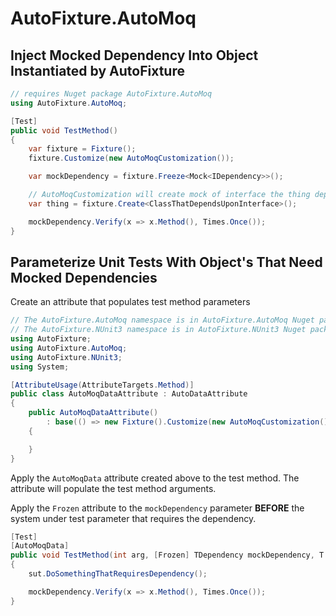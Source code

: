 # AutoFixture.AutoMoq

## Inject Mocked Dependency Into Object Instantiated by AutoFixture
```csharp
// requires Nuget package AutoFixture.AutoMoq
using AutoFixture.AutoMoq;

[Test]
public void TestMethod()
{
    var fixture = Fixture();
    fixture.Customize(new AutoMoqCustomization());

    var mockDependency = fixture.Freeze<Mock<IDependency>>();

    // AutoMoqCustomization will create mock of interface the thing depends on
    var thing = fixture.Create<ClassThatDependsUponInterface>();

    mockDependency.Verify(x => x.Method(), Times.Once());
}
```

## Parameterize Unit Tests With Object's That Need Mocked Dependencies

Create an attribute that populates test method parameters
```csharp
// The AutoFixture.AutoMoq namespace is in AutoFixture.AutoMoq Nuget package
// The AutoFixture.NUnit3 namespace is in AutoFixture.NUnit3 Nuget package
using AutoFixture;
using AutoFixture.AutoMoq;
using AutoFixture.NUnit3;
using System;

[AttributeUsage(AttributeTargets.Method)]
public class AutoMoqDataAttribute : AutoDataAttribute
{
    public AutoMoqDataAttribute()
        : base(() => new Fixture().Customize(new AutoMoqCustomization()))
    {

    }
}
```

Apply the `AutoMoqData` attribute created above to the test method.  The attribute will populate the test method arguments.

Apply the `Frozen` attribute to the `mockDependency` parameter **BEFORE** the system under test parameter that requires the dependency.

```csharp
[Test]
[AutoMoqData]
public void TestMethod(int arg, [Frozen] TDependency mockDependency, T sut)
{
    sut.DoSomethingThatRequiresDependency();

    mockDependency.Verify(x => x.Method(), Times.Once());
}
```
